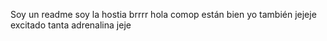 Soy un readme soy la hostia brrrr
hola comop están 
bien yo también
jejeje excitado tanta adrenalina jeje
